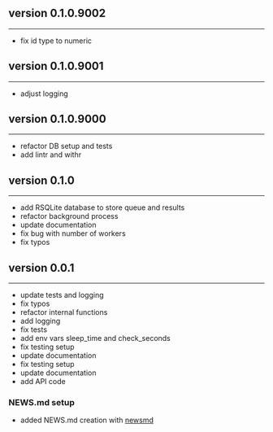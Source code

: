 ## version 0.1.0.9002

---

- fix id type to numeric

## version 0.1.0.9001

---

- adjust logging

## version 0.1.0.9000

---

- refactor DB setup and tests
- add lintr and withr

## version 0.1.0

---

- add RSQLite database to store queue and results
- refactor background process
- update documentation
- fix bug with number of workers
- fix typos

## version 0.0.1

---

- update tests and logging
- fix typos
- refactor internal functions
- add logging
- fix tests
- add env vars sleep_time and check_seconds
- fix testing setup
- update documentation
- fix testing setup
- update documentation
- add API code 

### NEWS.md setup

- added NEWS.md creation with [newsmd](https://github.com/Dschaykib/newsmd)

